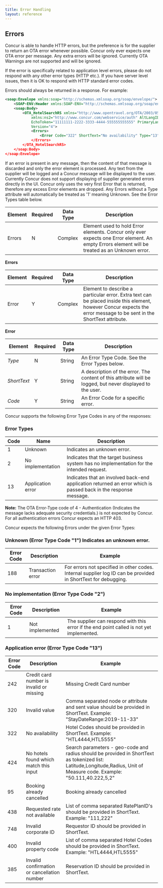 ```yaml
---
title: Error Handling
layout: reference
---
```


## Errors

Concur is able to handle HTTP errors, but the preference is for the supplier to return an OTA error whenever possible.  Concur only ever expects one OTA error per message.  Any extra errors will be ignored. 
Currently OTA Warnings are not supported and will be ignored. 

If the error is specifically related to application level errors, please do not respond with any other error types (HTTP etc.). If you have server level issues, then it is OK to respond with HTTP standard error codes.

Errors should always be returned in a response. For example:

```xml
<soap:Envelope xmlns:soap="http://schemas.xmlsoap.org/soap/envelope/">
	<SOAP-ENV:Header xmlns:SOAP-ENV="http://schemas.xmlsoap.org/soap/envelope/" />
	<soap:Body>
		<OTA_HotelSearchRS xmlns="http://www.opentravel.org/OTA/2003/05"
			xmlns:ns2="http://www.concur.com/webservice/auth" AltLangID="en"
			EchoToken="11111111-2222-3333-4444-555555555555" PrimaryLangID="en"
			Version="4">
			<Errors>
				<Error Code="322" ShortText="No availability" Type="13"</Error>
			</Errors>
		</OTA_HotelSearchRS>
	</soap:Body>
</soap:Envelope>
```

If an error is present in any message, then the content of that message is discarded and only the error element is processed. Any text from the supplier will be logged and a Concur message will be displayed to the user.  Currently Concur does not support displaying of supplier generated errors directly in the UI.  Concur only uses the very first Error that is returned, therefore any excess Error elements are dropped.  Any Errors without a Type attribute will automatically be treated as '1' meaning Unknown.  See the Error Types table below. 

| Element | Required | Data Type | Description |
|---------|----------|-----------|-------------|
| Errors  | N        | Complex   | Element used to hold Error elements.  Concur only ever expects one Error element. An empty Errors element will be treated as an Unknown error. |

**Errors**

| Element | Required | Data Type | Description |
|---------|----------|-----------|-------------|
| Error | Y | Complex | Element to describe a particular error. Extra text can be placed inside this element, however Concur expects the error message to be sent in the ShortText attribute. |


**Error**

| Element     |	Required | Data Type | Description |
|-------------|----------|-----------|-------------|
| *Type*      | N        | String    | An Error Type Code. See the Error Types below. |
| *ShortText* | Y        | String    | A description of the error.  The content of this attribute will be logged, but never displayed to the user. |
| *Code*      | Y        | String    | An Error Code for a specific error. |


Concur supports the following Error Type Codes in any of the responses:

### Error Types

| Code | Name              | Description |
|------|-------------------|-------------|
| 1    | Unknown           |	Indicates an unknown error. |
| 2    | No implementation | Indicates that the target business system has no implementation for the intended request. | 
| 13   | Application error | Indicates that an involved back-end application returned an error which is passed back in the response message. |

**Note:** The OTA Error-Type code of 4 - Authentication (Indicates the message lacks adequate security credentials.) is not expected by Concur.  For all authentication errors Concur expects an HTTP 403.

Concur expects the following Errors under the given Error Types:

### Unknown	(Error Type Code "1")								Indicates an unknown error.
| Error Code | Description       | Example |
|------------|-------------------|---------|
| 188        | Transaction error | For errors not specified in other codes. Internal supplier log ID can be provided in ShortText for debugging.|

### No implementation (Error Type Code "2")
| Error Code | Description     | Example |
|------------|-----------------|---------|
| 1          | Not implemented | The supplier can respond with this error if the end point called is not yet implemented. |

### Application error (Error Type Code "13")
| Error Code | Description                                 | Example |
|------------|---------------------------------------------|---------|
| 242        | Credit card number is invalid or missing    | Missing Credit Card number |
| 320        | Invalid value                               | Comma separated node or attribute and sent value should be provided in ShortText. Example: "StayDateRange:2019-11-33" |
| 322        | No availability                             | Hotel Codes should be provided in ShortText. Example: "HTL4444,HTL5555"|  
| 424        | No hotels found which match this input      | Search parameters - geo-code and radius should be provided in ShortText as tokenized list: Latitude,Longitude,Radius, Unit of Measure code. Example: "50.111,40.222,5,2" |
| 95         | Booking already cancelled                   | Booking already cancelled |
| 438        | Requested rate not available                | List of comma separated RatePlanID's should be provided in ShortText. Example: "111,222" |
| 748        | Invalid corporate ID                        | Requestor ID should be provided in ShortText. |
| 400        | Invalid property code                       | List of comma separated Hotel Codes should be provided in ShortText. Example: "HTL4444,HTL5555" |
| 385        | Invalid confirmation or cancellation number | Reservation ID should be provided in ShortText. |






